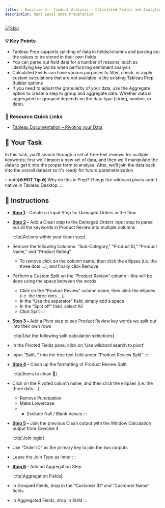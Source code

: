```yaml
---
title: ✏️ Exercise 4 – Conduct Analysis – Calculated Fields and Analytic Functions
description: Next Level Data Preparation
---
```

[![Skip](/images/skip.png)](#-instructions)
### 💡 Key Points

* Tableau Prep supports splitting of data in fields/columns and parsing out the values to be stored in their own fields
* You can parse out field data for a number of reasons, such as identifying key words when performing sentiment analysis
* Calculated Fields can have various purposes to filter, check, or apply custom calculations that are not available in the existing Tableau Prep Builder options
* If you need to adjust the granularity of your data, use the Aggregate option to create a step to group and aggregate data. Whether data is aggregated or grouped depends on the data type (string, number, or date).

### 📙 Resource Quick Links

* [Tableau Documentation – Pivoting your Data](https://help.tableau.com/current/prep/en-us/prep_pivot.htm)

## 🎯 Your Task

In this task, you'll search through a set of free-text reviews for multiple keywords; first we'll import a new set of data, and then we'll manipulate the data to get it into the proper form to analyse. After, we'll join the data back into the overall dataset so it's ready for future parameterization

:::note[**🔥 HOT Tip 🔥**]
Why do this in Prep? Things like wildcard pivots aren't native in Tableau Desktop.
:::

## 📝 Instructions

* **<a href="/../../reference/e5s1sol" target="_blank">Step 1</a> –** Create an Input Step for Damaged Orders in the flow
* **<a href="/../../reference/e5s2sol" target="_blank">Step 2</a> –** Add a Clean step to the Damaged Orders input step to parse out all the keywords in Product Review into multiple columns

    :::tip[Actions within your clean step]
* Remove the following Columns: “Sub-Category,” “Product ID,” “Product Name,” and “Product Rating”
  *  To remove click on the column name, then click the ellipses (i.e. the three dots ...), and finally click Remove

* Perform a Custom Split on the “Product Review” column - this will be done using the space between the words
  * Click on the “Product Review” column name, then click the ellipses (i.e. the three dots ...),
  * In the “Use the separator” field, simply add a space
  * In the “Split off” field, select All
  * Click Split
  :::

* **<a href="/../../reference/e5s3sol" target="_blank">Step 3</a> –** Add a Pivot  step to see Product Review key words we split out into their own rows

  :::tip[Use the following split calculation selections]
* In the Pivoted Fields pane, click on ‘Use wildcard search to pivot’
* Input “Split, ” into the free text field under “Product Review Split”
    :::
* **<a href="/../../reference/e5s4sol" target="_blank">Step 4</a> –** Clean up the formatting of Product Review Split

    :::tip[Items to clean 🧹]
* Click on the Pivoted column name, and then click the ellipses (i.e. the three dots ...)
  * Remove Punctuation
  * Make Lowercase
  * * Exclude Null / Blank Values
  :::


* **<a href="/../../reference/e5s5sol" target="_blank">Step 5</a> –** Join the previous Clean output with the Window Calculation output from Exercise 4

    :::tip[Join logic]
* Use “Order ID” as the primary key to join the two outputs
* Leave the Join Type as Inner
    :::

* **<a href="/../../reference/e5s6sol" target="_blank">Step 6</a> –** Add an Aggregation Step

  :::tip[Aggregation Fields]
* In Grouped Fields, drop in the “Customer ID” and “Customer Name” fields
* In Aggregated Fields, drop in SUM
  :::